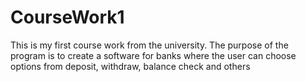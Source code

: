 # CourseWork1
 This is my first course work from the university. The purpose of the program is to create a software for banks where the user can choose options from deposit, withdraw, balance check and others
